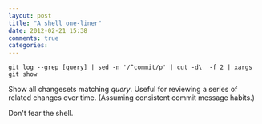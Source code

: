 ```yaml
---
layout: post
title: "A shell one-liner"
date: 2012-02-21 15:38
comments: true
categories: 
---
```


    git log --grep [query] | sed -n '/^commit/p' | cut -d\  -f 2 | xargs git show

Show all changesets matching *query*. Useful for reviewing a series of related
changes over time. (Assuming consistent commit message habits.)

Don't fear the shell.
